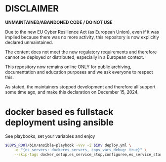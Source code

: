 DISCLAIMER
============

**UNMAINTAINED/ABANDONED CODE / DO NOT USE**

Due to the new EU Cyber ​​Resilience Act (as European Union), even if it was implied because there was no more activity, this repository is now explicitly declared unmaintained.

The content does not meet the new regulatory requirements and therefore cannot be deployed or distributed, especially in a European context.

This repository now remains online ONLY for public archiving, documentation and education purposes and we ask everyone to respect this.

As stated, the maintainers stopped development and therefore all support some time ago, and make this declaration on December 15, 2024.



# docker based es fullstack deployment using ansible
See playbooks, set your variables and enjoy

```sh
$COPS_ROOT/bin/ansible-playbook -vvv -i $inv deploy.yml \
    -e "{es_servers: dockeres_servers, cops_vars_debug: true}" \
    --skip-tags docker_setup,es_service_stop,configuree,es_service_starte,post,securityadmin
```
